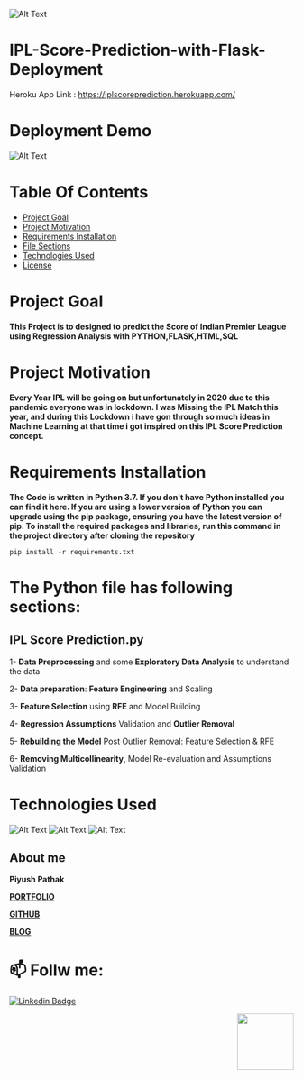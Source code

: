 ![Alt Text](https://github.com/DheerajKumar97/IPL-Score-Prediction-with-Flask-Deployment-Heroku/blob/master/static/ipl.jpeg)
<br>
# IPL-Score-Prediction-with-Flask-Deployment
Heroku App Link : https://iplscoreprediction.herokuapp.com/

# Deployment Demo

![Alt Text](https://github.com/DheerajKumar97/IPL-Score-Prediction-with-Flask-Deployment-Heroku/blob/master/static/IPL%20Predictor%20Output.gif)
<br>
# Table Of Contents
- [Project Goal](#Project-Goal)
- [Project Motivation](#Project-Motivation)
- [Requirements Installation](#Requirements-Installation)
- [File Sections](#File-Sections)
- [Technologies Used](#Technologies-Used)
- [License](#License)

# Project Goal

 **This Project is to designed to predict the Score of Indian Premier League using Regression Analysis with PYTHON,FLASK,HTML,SQL**

# Project Motivation

**Every Year IPL will be going on but unfortunately in 2020 due to this pandemic everyone was in lockdown. I was Missing the IPL Match this year, and during this Lockdown i have gon through so much ideas in Machine Learning at that time i got inspired on this IPL Score Prediction concept.**

# Requirements Installation

**The Code is written in Python 3.7. If you don't have Python installed you can find it here. If you are using a lower version of Python you can upgrade using the pip package, ensuring you have the latest version of pip. To install the required packages and libraries, run this command in the project directory after cloning the repository**

    pip install -r requirements.txt
    
# The Python file has following sections:

## IPL Score Prediction.py

1- **Data Preprocessing** and some **Exploratory Data Analysis** to understand the data

2- **Data preparation**: **Feature Engineering** and Scaling

3- **Feature Selection** using **RFE** and Model Building

4- **Regression Assumptions** Validation and **Outlier Removal**

5- **Rebuilding the Model** Post Outlier Removal: Feature Selection & RFE

6- **Removing Multicollinearity**, Model Re-evaluation and Assumptions Validation

# Technologies Used

![Alt Text](https://github.com/DheerajKumar97/IPL-Score-Prediction-with-Flask-Deployment-Heroku/blob/master/static/p1.jpg)
![Alt Text](https://github.com/DheerajKumar97/IPL-Score-Prediction-with-Flask-Deployment-Heroku/blob/master/static/p2.png)
![Alt Text](https://github.com/DheerajKumar97/IPL-Score-Prediction-with-Flask-Deployment-Heroku/blob/master/static/p3.png)


## About me

**Piyush Pathak**

[**PORTFOLIO**](https://anirudhrapathak3.wixsite.com/piyush)

[**GITHUB**](https://github.com/piyushpathak03)

[**BLOG**](https://medium.com/@piyushpathak03)


# 📫 Follw me: 

[![Linkedin Badge](https://img.shields.io/badge/-PiyushPathak-blue?style=flat-square&logo=Linkedin&logoColor=white&link=https://www.linkedin.com/in/piyushpathak03/)](https://www.linkedin.com/in/piyushpathak03/)

<p  align="right"><img height="100" src = "https://media.giphy.com/media/l3URDstnIjBNY7rwLB/giphy.gif"></p>
